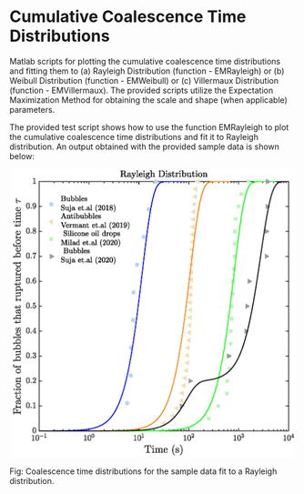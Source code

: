 # Cumulative Coalescence Time Distributions
Matlab scripts for plotting the cumulative coalescence time distributions and fitting them to (a) Rayleigh Distribution (function -  EMRayleigh) or (b) Weibull Distribution (function -  EMWeibull) or  (c) Villermaux Distribution (function -  EMVillermaux).  The provided scripts utilize the Expectation Maximization Method for obtaining the scale and shape (when applicable) parameters.

The provided test script shows how to use the function EMRayleigh to plot the cumulative coalescence time distributions and fit it to Rayleigh distribution. An output obtained with the provided sample data is shown below:

<p align="center">
<img src="Results/CumulativeCoalescenceCurves_Rayleigh.png" width="500">
</p>  
Fig: Coalescence time distributions for the sample data fit to a Rayleigh distribution.  

